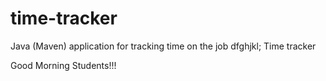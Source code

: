 # time-tracker
Java (Maven) application for tracking time on the job
dfghjkl;
Time tracker

Good Morning Students!!!
